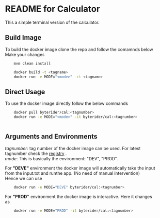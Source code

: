 # README for Calculator

This a simple terminal version of the calculator. 
## Build Image

To build the docker image clone the repo and follow the comamnds below
Make your changes
```bash
    mvn clean install
```

```bash
    docker build -t <tagname>
    docker run -e MODE="<mode>" -it <tagname>
```

## Direct Usage

To use the docker image directly follow the below commands 

```bash
    docker pull byterider/cal:<tagnumber>
    docker run -e MODE="<mode>" -it byterider/cal:<tagnumber>
    
```

## Arguments and Environments
_tagnumber_: tag number of the docker image can be used. For latest tagnumber check the [registry](https://hub.docker.com/r/byterider/cal) .<br>
_mode_: This is basically the environment: "DEV", "PROD".

For **"DEVE"** environment the docker image will automatically take the input from the input.txt and runthe app. (No need of manual intervention)<br>
Hence we can use 
```bash 
    docker run -e MODE="DEVE" byterider/cal:<tagnumber>
```
For **"PROD"** environment the docker image is interactive. 
Here it changes as 
```bash 
    docker run -e MODE="PROD" -it byterider/cal:<tagnumber>
```

